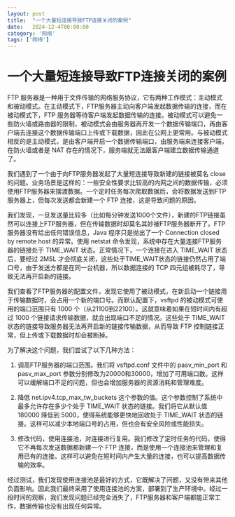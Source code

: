 ```yaml
---
layout: post
title:  "一个大量短连接导致FTP连接关闭的案例"
date:   2024-12-4T00:00:00
category: '网络'
tags: ['网络']
---
```


# 一个大量短连接导致FTP连接关闭的案例

FTP 服务器是一种用于文件传输的网络服务协议，它有两种工作模式：主动模式和被动模式。在主动模式下，FTP服务器主动向客户端发起数据传输的连接，而在被动模式下，FTP 服务器等待客户端发起数据传输的连接。被动模式可以避免一些防火墙或路由器的限制，被动模式会由服务器再开发一个数据传输端口，再由客户端去连接这个数据传输端口上传或下载数据，因此在公网上更常用。与被动模式相反的是主动模式，是由客户端开启一个数据传输端口，由服务端来连接客户端，在防火墙或者是 NAT 存在的情况下，服务端就无法跟客户端建立数据传输通道了。

我们遇到了一个由于向FTP服务器发起了大量短连接导致新建的链接被莫名 close 的问题。业务场景是这样的：一些安全性要求比较高的内网之间的数据传输，必须使用FTP服务器来摆渡数据。一个定时任务每次爬取数据后，会将数据发送到FTP服务器上，但每次发送都会新建一个 FTP 连接，这是导致问题的原因。

我们发现，一旦发送量比较多（比如每分钟发送1000个文件），新建的FTP链接虽然可以连接上FTP服务器，但在传输数据时却莫名其妙被FTP服务器断开了。FTP 服务器没有给出任何错误信息，Java 程序只是抛出了一个 Connection closed by remote host 的异常。使用 netstat 命令发现，系统中存在大量连接FTP服务器的链接处于 TIME_WAIT 状态。正常情况下，一个连接在进入 TIME_WAIT 状态后，要经过 2MSL 才会彻底关闭，这些处于TIME_WAIT状态的链接仍然占用了端口号，由于发送方都是在同一台机器，所以数据连接的 TCP 四元组被耗尽了，导致无法再开启新的链接。

我们查看了FTP服务器的配置文件，发现它使用了被动模式，在新启动一个链接用于传输数据时，会占用一个新的端口号。而默认配置下，vsftpd 的被动模式可使用的端口范围只有 1000 个（从21100到22100）。这就意味着如果在短时间内有超过 1000 个链接请求传输数据，就会出现端口不足的情况。这些处于 TIME_WAIT 状态的链接导致服务器无法再开启新的链接传输数据，从而导致 FTP 控制链接正常，但上传或下载数据时却会被断掉。

为了解决这个问题，我们尝试了以下几种方法：

1. 调高FTP服务器的端口范围。我们将 vsftpd.conf 文件中的 pasv_min_port 和 pasv_max_port 参数分别修改为20000和30000，增加了可用端口数。这样可以缓解端口不足的问题，但也会增加服务器的资源消耗和管理难度。

2. 降低 net.ipv4.tcp_max_tw_buckets 这个参数的值。这个参数控制了系统中最多允许存在多少个处于 TIME_WAIT 状态的链接。我们将它从默认值 180000 降低到 5000，使得系统能够更快地回收处于 TIME_WAIT 状态的链接。这样可以减少本地端口号的占用，但也会有安全风险或性能损失。

3. 修改代码，使用连接池，对连接进行复用。我们修改了定时任务的代码，使得它不再每次发送数据都新建一个 FTP 连接，而是使用一个连接池来管理和复用已有的连接。这样可以避免在短时间内产生大量的连接，也可以提高数据传输的效率。

经过测试，我们发现使用连接池是最好的方式，它既解决了问题，又没有带来其他负面影响。因此我们最终采用了使用连接池的方案，部署到了生产环境中。经过一段时间的观察，我们发现问题已经完全消失了，FTP服务器和客户端都能正常工作，数据传输也没有出现任何异常。
